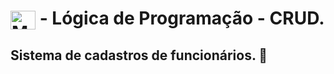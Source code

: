 # <img align="center" alt="Math-C" height="30" width="40" src="https://cdn.jsdelivr.net/gh/devicons/devicon/icons/c/c-original.svg"> - Lógica de Programação - CRUD.

## Sistema de cadastros de funcionários. :floppy_disk: 

